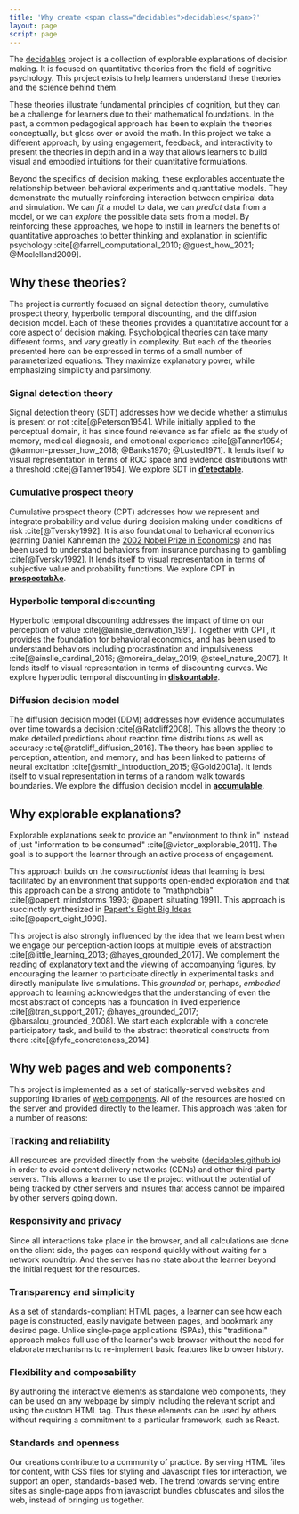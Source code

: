 ```yaml
---
title: 'Why create <span class="decidables">decidables</span>?'
layout: page
script: page
---
```


The [<span class="decidables">decidables</span>](./) project is a collection of explorable
explanations of decision making. It is focused on quantitative theories from the field of cognitive
psychology. This project exists to help learners understand these theories and the science behind
them.

These theories illustrate fundamental principles of cognition, but they can be a challenge for
learners due to their mathematical foundations. In the past, a common pedagogical approach has been
to explain the theories conceptually, but gloss over or avoid the math. In this project we take a
different approach, by using engagement, feedback, and interactivity to present the theories in
depth and in a way that allows learners to build visual and embodied intuitions for their
quantitative formulations.

Beyond the specifics of decision making, these explorables accentuate the relationship between
behavioral experiments and quantitative models. They demonstrate the mutually reinforcing
interaction between empirical data and simulation. We can *fit* a model to data, we can *predict*
data from a model, or we can *explore* the possible data sets from a model. By reinforcing these
approaches, we hope to instill in learners the benefits of quantitative approaches to better
thinking and explanation in scientific psychology :cite[@farrell_computational_2010;
@guest_how_2021; @Mcclelland2009].

## Why these theories?

The project is currently focused on signal detection theory, cumulative prospect theory, hyperbolic
temporal discounting, and the diffusion decision model. Each of these theories provides a
quantitative account for a core aspect of decision making. Psychological theories can take many
different forms, and vary greatly in complexity. But each of the theories presented here can be
expressed in terms of a small number of parameterized equations. They maximize explanatory power,
while emphasizing simplicity and parsimony.

### Signal detection theory

Signal detection theory (SDT) addresses how we decide whether a stimulus is present or not
:cite[@Peterson1954]. While initially applied to the perceptual domain, it has since found relevance
as far afield as the study of memory, medical diagnosis, and emotional experience :cite[@Tanner1954;
@karmon-presser_how_2018; @Banks1970; @Lusted1971]. It lends itself to visual representation in
terms of ROC space and evidence distributions with a threshold :cite[@Tanner1954]. We explore SDT in
[**<span class="detectable"><span class="math-var d">d′</span>ete<span class="math-var
c">c</span>table</span>**](detectable/).

### Cumulative prospect theory

Cumulative prospect theory (CPT) addresses how we represent and integrate probability and value
during decision making under conditions of risk :cite[@Tversky1992]. It is also foundational to
behavioral economics (earning Daniel Kahneman the [2002 Nobel Prize in
Economics](https://www.nobelprize.org/prizes/economic-sciences/2002/summary/)) and has been used to
understand behaviors from insurance purchasing to gambling :cite[@Tversky1992]. It lends itself to
visual representation in terms of subjective value and probability functions. We explore CPT in
[**<span class="prospectable">prospect<span class="math-var">α</span>b<span
class="math-var">λ</span>e</span>**](prospectable/).

### Hyperbolic temporal discounting

Hyperbolic temporal discounting addresses the impact of time on our perception of value
:cite[@ainslie_derivation_1991]. Together with CPT, it provides the foundation for behavioral
economics, and has been used to understand behaviors including procrastination and impulsiveness
:cite[@ainslie_cardinal_2016; @moreira_delay_2019; @steel_nature_2007]. It lends itself to visual
representation in terms of discounting curves. We explore hyperbolic temporal discounting in
[**<span class="discountable">dis<span class="math-var">k</span>ountable</span>**](discountable/).

### Diffusion decision model

The diffusion decision model (DDM) addresses how evidence accumulates over time towards a decision
:cite[@Ratcliff2008]. This allows the theory to make detailed predictions about reaction time
distributions as well as accuracy :cite[@ratcliff_diffusion_2016]. The theory has been applied to
perception, attention, and memory, and has been linked to patterns of neural excitation
:cite[@smith_introduction_2015; @Gold2001a]. It lends itself to visual representation in terms of a
random walk towards boundaries. We explore the diffusion decision model in [**<span
class="accumulable"><span class="math-var">a</span>ccumulable</span>**](accumulable/).

## Why explorable explanations?

Explorable explanations seek to provide an "environment to think in" instead of just "information to
be consumed" :cite[@victor_explorable_2011]. The goal is to support the learner through an active
process of engagement.

This approach builds on the *constructionist* ideas that learning is best facilitated by an
environment that supports open-ended exploration and that this approach can be a strong antidote to
"mathphobia" :cite[@papert_mindstorms_1993; @papert_situating_1991]. This approach is succinctly
synthesized in [Papert's Eight Big Ideas](http://stager.org/articles/8bigideas.pdf)
:cite[@papert_eight_1999].

This project is also strongly influenced by the idea that we learn best when we engage our
perception-action loops at multiple levels of abstraction :cite[@little_learning_2013;
@hayes_grounded_2017]. We complement the reading of explanatory text and the viewing of accompanying
figures, by encouraging the learner to participate directly in experimental tasks and directly
manipulate live simulations. This *grounded* or, perhaps, *embodied* approach to learning
acknowledges that the understanding of even the most abstract of concepts has a foundation in lived
experience :cite[@tran_support_2017; @hayes_grounded_2017; @barsalou_grounded_2008]. We start each
explorable with a concrete participatory task, and build to the abstract theoretical constructs
from there :cite[@fyfe_concreteness_2014].

## Why web pages and web components?

This project is implemented as a set of statically-served websites and supporting libraries of [web
components](https://developer.mozilla.org/en-US/docs/Web/Web_Components). All of the resources are
hosted on the server and provided directly to the learner. This approach was taken for a number of
reasons:

### Tracking and reliability

All resources are provided directly from the website
([decidables.github.io](https://decidables.github.io/)) in order to avoid content delivery networks
(CDNs) and other third-party servers. This allows a learner to use the project without the potential
of being tracked by other servers and insures that access cannot be impaired by other servers going
down.

### Responsivity and privacy

Since all interactions take place in the browser, and all calculations are done on the client side,
the pages can respond quickly without waiting for a network roundtrip. And the server has no state
about the learner beyond the initial request for the resources.

### Transparency and simplicity

As a set of standards-compliant HTML pages, a learner can see how each page is constructed, easily
navigate between pages, and bookmark any desired page. Unlike single-page applications (SPAs), this
"traditional" approach makes full use of the learner's web browser without the need for elaborate
mechanisms to re-implement basic features like browser history.

### Flexibility and composability

By authoring the interactive elements as standalone web components, they can be used on any webpage
by simply including the relevant script and using the custom HTML tag. Thus these elements can be
used by others without requiring a commitment to a particular framework, such as React.

### Standards and openness

Our creations contribute to a community of practice. By serving HTML files for content, with CSS
files for styling and Javascript files for interaction, we support an open, standards-based web. The
trend towards serving entire sites as single-page apps from javascript bundles obfuscates and silos
the web, instead of bringing us together.
